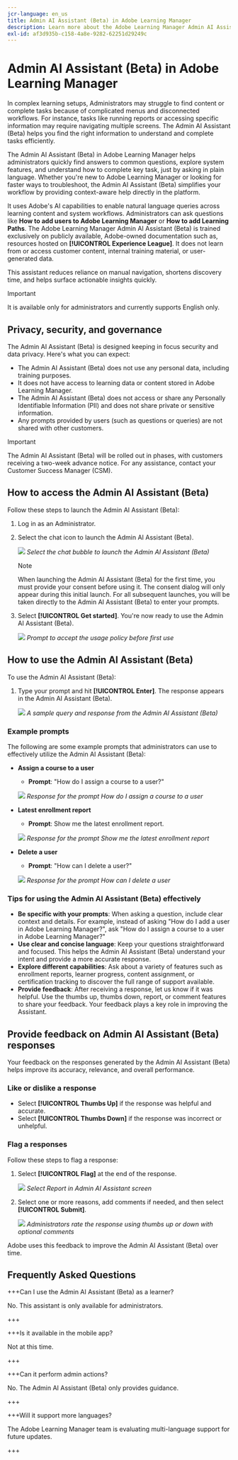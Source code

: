 ```yaml
---
jcr-language: en_us
title: Admin AI Assistant (Beta) in Adobe Learning Manager
description: Learn more about the Adobe Learning Manager Admin AI Assistant (Beta)
exl-id: af3d935b-c158-4a8e-9282-62251d29249c
---
```

# Admin AI Assistant (Beta) in Adobe Learning Manager

In complex learning setups, Administrators may struggle to find content or complete tasks because of complicated menus and disconnected workflows. For instance, tasks like running reports or accessing specific information may require navigating multiple screens. The Admin AI Assistant (Beta) helps you find the right information to understand and complete tasks efficiently.

The Admin AI Assistant (Beta) in Adobe Learning Manager helps administrators quickly find answers to common questions, explore system features, and understand how to complete key task, just by asking in plain language. Whether you're new to Adobe Learning Manager or looking for faster ways to troubleshoot, the Admin AI Assistant (Beta) simplifies your workflow by providing context-aware help directly in the platform.

It uses Adobe's AI capabilities to enable natural language queries across learning content and system workflows.  Administrators can ask questions like **How to add users to Adobe Learning Manager** or **How to add Learning Paths**. The Adobe Learning Manager Admin AI Assistant (Beta) is trained exclusively on publicly available, Adobe-owned documentation such as, resources hosted on **[!UICONTROL Experience League]**. It does not learn from or access customer content, internal training material, or user-generated data.

This assistant reduces reliance on manual navigation, shortens discovery time, and helps surface actionable insights quickly.

<!--## Key benefits

* Perform common administrator tasks faster with conversational guidance.
* Get instant answers without browsing through extensive menus.
* Gain real-time insights and step-by-step guidance for administrative workflows.-->


>[!IMPORTANT]
>
>It is available only for administrators and currently supports English only.

## Privacy, security, and governance

The Admin AI Assistant (Beta) is designed keeping in focus security and data privacy. Here's what you can expect:

* The Admin AI Assistant (Beta) does not use any personal data, including training purposes.
* It does not have access to learning data or content stored in Adobe Learning Manager.
* The Admin AI Assistant (Beta) does not access or share any Personally Identifiable Information (PII) and does not share private or sensitive information.
* Any prompts provided by users (such as questions or queries) are not shared with other customers.

>[!IMPORTANT]
>
>The Admin AI Assistant (Beta) will be rolled out in phases, with customers receiving a two-week advance notice. For any assistance, contact your Customer Success Manager (CSM).

## How to access the Admin AI Assistant (Beta)

Follow these steps to launch the Admin AI Assistant (Beta):

1. Log in as an Administrator.
2. Select the chat icon to launch the Admin AI Assistant (Beta).
 
   ![](assets/alm-ai-assistant.png)
   _Select the chat bubble to launch the Admin AI Assistant (Beta)_

   >[!NOTE]
   >
   >When launching the Admin AI Assistant (Beta) for the first time, you must provide your consent before using it. The consent dialog will only appear during this initial launch. For all subsequent launches, you will be taken directly to the Admin AI Assistant (Beta) to enter your prompts.
   
3. Select **[!UICONTROL Get started]**. You're now ready to use the Admin AI Assistant (Beta).
 
   ![](assets/get-started-ai.jpg)
   _Prompt to accept the usage policy before first use_

## How to use the Admin AI Assistant (Beta)

To use the Admin AI Assistant (Beta):

1. Type your prompt and hit **[!UICONTROL Enter]**. The response appears in the Admin AI Assistant (Beta).

   ![](assets/enter-a-prompt.png)
  _A sample query and response from the Admin AI Assistant (Beta)_

### Example prompts

The following are some example prompts that administrators can use to effectively utilize the Admin AI Assistant (Beta):

* **Assign a course to a user**
   * **Prompt**: "How do I assign a course to a user?"

   ![](assets/prompt-1.png)
   _Response for the prompt How do I assign a course to a user_

* **Latest enrollment report**
   * **Prompt**: Show me the latest enrollment report.

   ![](assets/prompt-2.png)
   _Response for the prompt Show me the latest enrollment report_

* **Delete a user**
   * **Prompt**: "How can I delete a user?"
   
   ![](assets/prompt-3.png)
   _Response for the prompt How can I delete a user_

### Tips for using the Admin AI Assistant (Beta) effectively

* **Be specific with your prompts**: When asking a question, include clear context and details. For example, instead of asking "How do I add a user in Adobe Learning Manager?", ask "How do I assign a course to a user in Adobe Learning Manager?"
* **Use clear and concise language**: Keep your questions straightforward and focused. This helps the Admin AI Assistant (Beta) understand your intent and provide a more accurate response.
* **Explore different capabilities**: Ask about a variety of features such as enrollment reports, learner progress, content assignment, or certification tracking to discover the full range of support available.
* **Provide feedback**: After receiving a response, let us know if it was helpful. Use the thumbs up, thumbs down, report, or comment features to share your feedback. Your feedback plays a key role in improving the Assistant.


## Provide feedback on Admin AI Assistant (Beta) responses

Your feedback on the responses generated by the Admin AI Assistant (Beta) helps improve its accuracy, relevance, and overall performance.

### Like or dislike a response

* Select **[!UICONTROL Thumbs Up]** if the response was helpful and accurate.
* Select **[!UICONTROL Thumbs Down]** if the response was incorrect or unhelpful.

### Flag a responses

Follow these steps to flag a response:

1. Select **[!UICONTROL Flag]** at the end of the response.
   
   ![](assets/report-response.png)
   _Select Report in Admin AI Assistant screen_

2. Select one or more reasons, add comments if needed, and then select **[!UICONTROL Submit]**.

   ![](assets/select-submit.png)
   _Administrators rate the response using thumbs up or down with optional comments_

Adobe uses this feedback to improve the Admin AI Assistant (Beta) over time.

## Frequently Asked Questions

+++Can I use the Admin AI Assistant (Beta) as a learner?

No. This assistant is only available for administrators.

+++

+++Is it available in the mobile app?   

Not at this time.

+++

+++Can it perform admin actions?    

No. The Admin AI Assistant (Beta) only provides guidance.

+++

+++Will it support more languages?

The Adobe Learning Manager team is evaluating multi-language support for future updates.

+++
